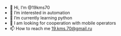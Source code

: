 - 👋 Hi, I’m @19kms70
- 👀 I’m interested in automation 
- 🌱 I’m currently learning python
- 💞️ I am looking for cooperation with mobile operators
- 📫 How to reach me 19.kms.70@gmail.ru

<!---
19kms70/19kms70 is a ✨ special ✨ repository because its `README.md` (this file) appears on your GitHub profile.
You can click the Preview link to take a look at your changes.
--->
